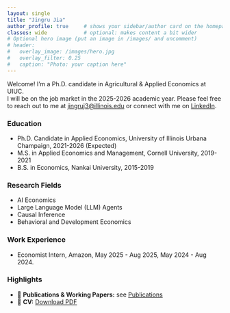 ```yaml
---
layout: single
title: "Jingru Jia"
author_profile: true     # shows your sidebar/author card on the homepage
classes: wide            # optional: makes content a bit wider
# Optional hero image (put an image in /images/ and uncomment)
# header:
#   overlay_image: /images/hero.jpg
#   overlay_filter: 0.25
#   caption: "Photo: your caption here"
---
```

Welcome! I’m a Ph.D. candidate in Agricultural & Applied Economics at UIUC.  
I will be on the job market in the 2025-2026 academic year.
Please feel free to reach out to me at [jingruj3@illinois.edu](jingruj3@illinois.edu) or connect with me on [LinkedIn](https://www.linkedin.com/in/jingrujia/).

### Education
- Ph.D. Candidate in Applied Economics, University of Illinois Urbana Champaign, 2021-2026 (Expected)
- M.S. in Applied Economics and Management, Cornell University, 2019-2021
- B.S. in Economics, Nankai University, 2015-2019

### Research Fields
- AI Economics
- Large Language Model (LLM) Agents
- Causal Inference
- Behavioral and Development Economics

### Work Experience
- Economist Intern, Amazon, May 2025 - Aug 2025, May 2024 - Aug 2024. 

### Highlights
- 📄 **Publications & Working Papers:** see [Publications](/publications/)
- 📄 **CV:** [Download PDF](/files/JingruJia_CV.pdf)


